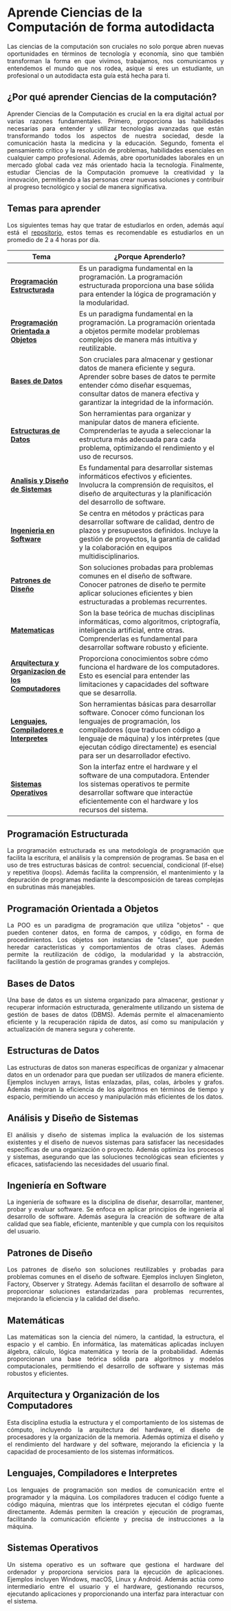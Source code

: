 # Aprende Ciencias de la Computación de forma autodidacta
<p align="justify">Las ciencias de la computación son cruciales no solo porque abren nuevas oportunidades en términos de tecnología y economía, sino que también transforman la forma en que vivimos, trabajamos, nos comunicamos y entendemos el mundo que nos rodea, asique si eres un estudiante, un profesional o un autodidacta esta guía está hecha para ti.<p>

## ¿Por qué aprender Ciencias de la computación?
<p align="justify">Aprender Ciencias de la Computación es crucial en la era digital actual por varias razones fundamentales. Primero, proporciona las habilidades necesarias para entender y utilizar tecnologías avanzadas que están transformando todos los aspectos de nuestra sociedad, desde la comunicación hasta la medicina y la educación. Segundo, fomenta el pensamiento crítico y la resolución de problemas, habilidades esenciales en cualquier campo profesional. Además, abre oportunidades laborales en un mercado global cada vez más orientado hacia la tecnología. Finalmente, estudiar Ciencias de la Computación promueve la creatividad y la innovación, permitiendo a las personas crear nuevas soluciones y contribuir al progreso tecnológico y social de manera significativa.</p>

## Temas para aprender
<p align="justify">Los siguientes temas hay que tratar de estudiarlos en orden, además aquí está el <a href="https://mega.nz/folder/1LRBwBqK#oFhUvbHLwGqbbHXiCAHzRw">repositorio</a>, estos temas es recomendable es estudiarlos en un promedio de 2 a 4 horas por día.<p>

| Tema                                              | ¿Porque Aprenderlo?                                                           |
| ------------------------------------------------- | ----------------------------------------------------------------------------- |
| **[Programación Estructurada](https://mega.nz/folder/5HRyERIS#tZ_tThfuQ_knVyusPOgmBw)**    | Es un paradigma fundamental en la programación. La programación estructurada proporciona una base sólida para entender la lógica de programación y la modularidad. |
| **[Programación Orientada a Objetos](https://mega.nz/folder/8OQ3GBBA#8J5t8Vh59vrXNeTTYnFLPw)**    | Es un paradigma fundamental en la programación. La programación orientada a objetos permite modelar problemas complejos de manera más intuitiva y reutilizable. |
| **[Bases de Datos](https://mega.nz/folder/gXh3TQib#9fkdoxIdegiNj2CKIYp4ug)**                                    | Son cruciales para almacenar y gestionar datos de manera eficiente y segura. Aprender sobre bases de datos te permite entender cómo diseñar esquemas, consultar datos de manera efectiva y garantizar la integridad de la información. 
| **[Estructuras de Datos](https://mega.nz/folder/QfwnXRSD#Ibtu76k2cGAV1vfnAHUBiw)**                              | Son herramientas para organizar y manipular datos de manera eficiente. Comprenderlas te ayuda a seleccionar la estructura más adecuada para cada problema, optimizando el rendimiento y el uso de recursos. |
| **[Analisis y Diseño de Sistemas](https://mega.nz/folder/IeZzxRbS#TQCEF4k_J5a9NCXbtHMBxw)**                     | Es fundamental para desarrollar sistemas informáticos efectivos y eficientes. Involucra la comprensión de requisitos, el diseño de arquitecturas y la planificación del desarrollo de software. |
| **[Ingenieria en Software](https://mega.nz/folder/kKRnBTaY#atNzT72OYrN6KszdYOi3qQ)**                            | Se centra en métodos y prácticas para desarrollar software de calidad, dentro de plazos y presupuestos definidos. Incluye la gestión de proyectos, la garantía de calidad y la colaboración en equipos multidisciplinarios. |
| **[Patrones de Diseño](https://mega.nz/folder/1bh1DaKT#CzPT0BX0p2Qm0gP7KrIL9w)**                                | Son soluciones probadas para problemas comunes en el diseño de software. Conocer patrones de diseño te permite aplicar soluciones eficientes y bien estructuradas a problemas recurrentes. |
| **[Matematicas](https://mega.nz/folder/RL4V3YwC#R3di_JW6nEdss3mCDopZAg)**                                       | Son la base teórica de muchas disciplinas informáticas, como algoritmos, criptografía, inteligencia artificial, entre otras. Comprenderlas es fundamental para desarrollar software robusto y eficiente. |
| **[Arquitectura y Organizacion de los Computadores](https://mega.nz/folder/sbI2WILQ#zvFp2tVYfMr2b_BIlpKieQ)**   | Proporciona conocimientos sobre cómo funciona el hardware de los computadores. Esto es esencial para entender las limitaciones y capacidades del software que se desarrolla. |
| **[Lenguajes, Compiladores e Interpretes](https://mega.nz/folder/kSRlCKaB#7QEZCgouNGU1deN8KjsQDw)**             | Son herramientas básicas para desarrollar software. Conocer cómo funcionan los lenguajes de programación, los compiladores (que traducen código a lenguaje de máquina) y los intérpretes (que ejecutan código directamente) es esencial para ser un desarrollador efectivo. |
| **[Sistemas Operativos](https://mega.nz/folder/AfghzBgR#P66AqhjoypSHJHCVA1uMfg)**                               | Son la interfaz entre el hardware y el software de una computadora. Entender los sistemas operativos te permite desarrollar software que interactúe eficientemente con el hardware y los recursos del sistema. |

## Programación Estructurada
<p align="justify">La programación estructurada es una metodología de programación que facilita la escritura, el análisis y la comprensión de programas. Se basa en el uso de tres estructuras básicas de control: secuencial, condicional (if-else) y repetitiva (loops). Además facilita la comprensión, el mantenimiento y la depuración de programas mediante la descomposición de tareas complejas en subrutinas más manejables.<p>

## Programación Orientada a Objetos
<p align="justify">La POO es un paradigma de programación que utiliza "objetos" - que pueden contener datos, en forma de campos, y código, en forma de procedimientos. Los objetos son instancias de "clases", que pueden heredar características y comportamientos de otras clases. Además permite la reutilización de código, la modularidad y la abstracción, facilitando la gestión de programas grandes y complejos.<p>

## Bases de Datos
<p align="justify">Una base de datos es un sistema organizado para almacenar, gestionar y recuperar información estructurada, generalmente utilizando un sistema de gestión de bases de datos (DBMS). Además permite el almacenamiento eficiente y la recuperación rápida de datos, así como su manipulación y actualización de manera segura y coherente.<p>

## Estructuras de Datos
<p align="justify">Las estructuras de datos son maneras específicas de organizar y almacenar datos en un ordenador para que puedan ser utilizados de manera eficiente. Ejemplos incluyen arrays, listas enlazadas, pilas, colas, árboles y grafos. Además mejoran la eficiencia de los algoritmos en términos de tiempo y espacio, permitiendo un acceso y manipulación más eficientes de los datos.<p>

## Análisis y Diseño de Sistemas
<p align="justify">El análisis y diseño de sistemas implica la evaluación de los sistemas existentes y el diseño de nuevos sistemas para satisfacer las necesidades específicas de una organización o proyecto. Además optimiza los procesos y sistemas, asegurando que las soluciones tecnológicas sean eficientes y eficaces, satisfaciendo las necesidades del usuario final.<p>

## Ingeniería en Software
<p align="justify">La ingeniería de software es la disciplina de diseñar, desarrollar, mantener, probar y evaluar software. Se enfoca en aplicar principios de ingeniería al desarrollo de software. Además asegura la creación de software de alta calidad que sea fiable, eficiente, mantenible y que cumpla con los requisitos del usuario.<p>

## Patrones de Diseño
<p align="justify">Los patrones de diseño son soluciones reutilizables y probadas para problemas comunes en el diseño de software. Ejemplos incluyen Singleton, Factory, Observer y Strategy. Además facilitan el desarrollo de software al proporcionar soluciones estandarizadas para problemas recurrentes, mejorando la eficiencia y la calidad del diseño.<p>

## Matemáticas
<p align="justify">Las matemáticas son la ciencia del número, la cantidad, la estructura, el espacio y el cambio. En informática, las matemáticas aplicadas incluyen álgebra, cálculo, lógica matemática y teoría de la probabilidad. Además proporcionan una base teórica sólida para algoritmos y modelos computacionales, permitiendo el desarrollo de software y sistemas más robustos y eficientes.<p>

## Arquitectura y Organización de los Computadores
<p align="justify">Esta disciplina estudia la estructura y el comportamiento de los sistemas de cómputo, incluyendo la arquitectura del hardware, el diseño de procesadores y la organización de la memoria. Además optimiza el diseño y el rendimiento del hardware y del software, mejorando la eficiencia y la capacidad de procesamiento de los sistemas informáticos.<p>

## Lenguajes, Compiladores e Interpretes
<p align="justify">Los lenguajes de programación son medios de comunicación entre el programador y la máquina. Los compiladores traducen el código fuente a código máquina, mientras que los intérpretes ejecutan el código fuente directamente. Además permiten la creación y ejecución de programas, facilitando la comunicación eficiente y precisa de instrucciones a la máquina.<p>

## Sistemas Operativos
<p align="justify">Un sistema operativo es un software que gestiona el hardware del ordenador y proporciona servicios para la ejecución de aplicaciones. Ejemplos incluyen Windows, macOS, Linux y Android. Además actúa como intermediario entre el usuario y el hardware, gestionando recursos, ejecutando aplicaciones y proporcionando una interfaz para interactuar con el sistema.<p>

